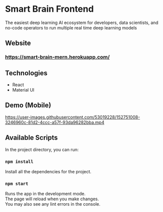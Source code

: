 # Smart Brain Frontend

The easiest deep learning AI ecosystem for developers, data scientists, and no-code operators to run multiple real time deep learning models

## Website

### https://smart-brain-mern.herokuapp.com/

## Technologies
* React
* Material UI

## Demo (Mobile)

https://user-images.githubusercontent.com/53019228/152751008-3246960c-81d2-4ccc-a57f-93da96282bba.mp4


## Available Scripts

In the project directory, you can run:

### `npm install`

Install all the dependencies for the project.

### `npm start`

Runs the app in the development mode.\
The page will reload when you make changes.\
You may also see any lint errors in the console.
